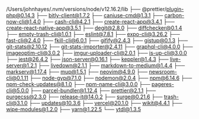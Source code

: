 /Users/johnhayes/.nvm/versions/node/v12.16.2/lib
├── @prettier/plugin-php@0.14.3
├── bitly-client@1.7.2
├── caniuse-cmd@1.3.1
├── carbon-now-cli@1.4.0
├── cash-cli@4.2.1
├── create-react-app@3.4.1
├── create-react-native-app@3.5.1
├── degit@2.8.0
├── diffchecker@0.1.4
├── empty-trash-cli@1.0.1
├── eslint@7.8.1
├── expo-cli@3.26.2
├── fast-cli@2.4.0
├── fkill-cli@6.0.1
├── gifify@2.4.3
├── gistup@0.1.3
├── git-stats@2.10.12
├── git-stats-importer@2.4.11
├── graphql-cli@4.0.0
├── imageoptim-cli@3.0.2
├── imgur-uploader-cli@2.0.1
├── is-up-cli@3.0.0
├── jest@26.4.2
├── json-server@0.16.1
├── keppler@1.4.3
├── live-server@1.2.1
├── livedown@2.1.1
├── markdown-to-medium@1.4.4
├── markserv@1.17.4
├── mup@1.5.1
├── neovim@4.9.0
├── newsroom-cli@0.1.11
├── node-gyp@7.1.0
├── nodemon@2.0.4
├── npm@6.14.6
├── npm-check-updates@8.1.0
├── npm-name-cli@3.0.0
├── pageres-cli@5.0.0
├── parcel-bundler@1.12.4
├── prettier@2.1.1
├── purgecss@2.3.0
├── release-it@14.0.2
├── surge@0.21.6
├── trash-cli@3.1.0
├── updates@10.3.6
├── vercel@20.1.0
├── wikit@4.4.1
├── wipe-modules@1.2.0
├── yarn@1.22.5
└── ytdl@1.3.5

